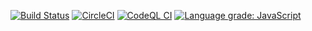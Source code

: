 [![Build Status](https://app.travis-ci.com/danydodson/danydodson-dev.svg?branch=main)](https://app.travis-ci.com/danydodson/danydodson-dev)
[![CircleCI](https://circleci.com/gh/danydodson/danydodson-dev/tree/main.svg?style=shield)](https://circleci.com/gh/danydodson/danydodson-dev/tree/main)
[![CodeQL CI](https://github.com/danydodson/danydodson-dev/actions/workflows/codeql.yml/badge.svg?branch=main)](https://github.com/danydodson/danydodson-dev/actions/workflows/codeql.yml)
[![Language grade: JavaScript](https://img.shields.io/lgtm/grade/javascript/g/danydodson/danydodson-dev.svg?logo=lgtm&logoWidth=18)](https://lgtm.com/projects/g/danydodson/danydodson-dev/context:javascript)

